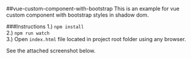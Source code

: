 ##vue-custom-component-with-bootstrap 
This is an example for vue custom component with bootstrap styles in shadow dom.

###Instructions
1.) `npm install` <br>
2.) `npm run watch` <br>
3.) Open `index.html` file located in project root folder using any browser.

See the attached screenshot below.
